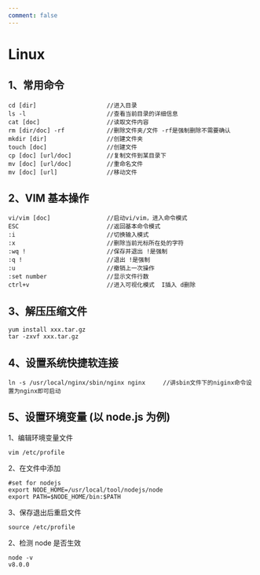 ```yaml
---
comment: false
---
```


# Linux

## 1、常用命令

```
cd [dir]                    //进入目录
ls -l                       //查看当前目录的详细信息
cat [doc]                   //读取文件内容
rm [dir/doc] -rf            //删除文件夹/文件 -rf是强制删除不需要确认
mkdir [dir]                 //创建文件夹
touch [doc]                 //创建文件
cp [doc] [url/doc]          //复制文件到某目录下
mv [doc] [url/doc]          //重命名文件
mv [doc] [url]              //移动文件
```

## 2、VIM 基本操作

```
vi/vim [doc]                //启动vi/vim，进入命令模式
ESC                         //返回基本命令模式
:i                          //切换输入模式
:x                          //删除当前光标所在处的字符
:wq !                       //保存并退出 !是强制
:q !                        //退出 !是强制
:u                          //撤销上一次操作
:set number                 //显示文件行数
ctrl+v                      //进入可视化模式  I插入 d删除
```

## 3、解压压缩文件

```
yum install xxx.tar.gz
tar -zxvf xxx.tar.gz
```

## 4、设置系统快捷软连接

```
ln -s /usr/local/nginx/sbin/nginx nginx     //讲sbin文件下的niginx命令设置为nginx即可启动
```

## 5、设置环境变量 (以 node.js 为例)

1、编辑环境变量文件

```
vim /etc/profile
```

2、在文件中添加

```
#set for nodejs
export NODE_HOME=/usr/local/tool/nodejs/node
export PATH=$NODE_HOME/bin:$PATH
```

3、保存退出后重启文件

```
source /etc/profile
```

2、检测 node 是否生效

```
node -v
v8.0.0
```
